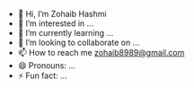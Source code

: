 - 👋 Hi, I’m Zohaib Hashmi
- 👀 I’m interested in ...
- 🌱 I’m currently learning ...
- 💞️ I’m looking to collaborate on ...
- 📫 How to reach me zohaib8989@gmail.com 
- 😄 Pronouns: ...
- ⚡ Fun fact: ...

<!---
Zohaib8989/Zohaib8989 is a ✨ special ✨ repository because its `README.md` (this file) appears on your GitHub profile.
You can click the Preview link to take a look at your changes.
--->
